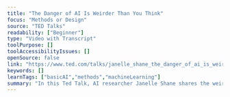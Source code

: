 ```yaml
---
title: "The Danger of AI Is Weirder Than You Think"
focus: "Methods or Design"
source: "TED Talks"
readability: ["Beginner"]
type: "Video with Transcript"
toolPurpose: []
toolAccessibilityIssues: []
openSource: false
link: "https://www.ted.com/talks/janelle_shane_the_danger_of_ai_is_weirder_than_you_think"
keywords: []
learnTags: ["basicAI","methods","machineLearning"]
summary: "In this Ted Talk, AI researcher Janelle Shane shares the weird, sometimes alarming antics of AI algorithms as they try to solve human problems and explains why AI doesn't yet measure up to real brains. "
---
```


